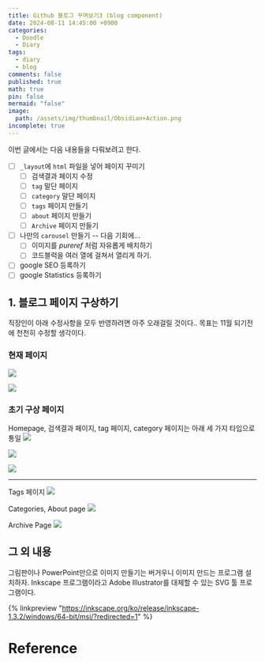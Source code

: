 ```yaml
---
title: Github 블로그 꾸며보기3 (blog component)
date: 2024-08-11 14:45:00 +0900
categories:
  - Doodle
  - Diary
tags:
  - diary
  - blog
comments: false
published: true
math: true
pin: false
mermaid: "false"
image:
  path: /assets/img/thumbnail/Obsidian+Action.png
incomplete: true
---
```

이번 글에서는 다음 내용들을 다뤄보려고 한다.

- [ ] `_layout`에 `html` 파일을 넣어 페이지 꾸미기
	- [ ] 검색결과 페이지 수정
	- [ ] `tag` 말단 페이지
	- [ ] `category` 말단 페이지
	- [ ] `tags` 페이지 만들기
	- [ ] `about` 페이지 만들기
	- [ ] `Archive` 페이지 만들기
- [ ] 나만의 `carousel` 만들기 -- 다음 기회에...
	- [ ] 이미지를 *pureref* 처럼 자유롭게 배치하기
	- [ ] 코드블럭을 여러 열에 걸쳐서 열리게 하기.
- [ ] google SEO 등록하기
- [ ] google Statistics 등록하기

## 1. 블로그 페이지 구상하기
직장인이 아래 수정사항을 모두 반영하려면 아주 오래걸릴 것이다.. 목표는 11월 되기전에 천천히 수정할 생각이다.

### 현재 페이지
![](/assets/img/res/Pasted%20image%2020240818024544.png)

![](/assets/img/res/Pasted%20image%2020240818024558.png)

### 초기 구상 페이지
Homepage, 검색결과 페이지, tag 페이지, category 페이지는 아래 세 가지 타입으로 통일
![](/assets/img/res/Pasted%20image%2020240818024611.png)

![](/assets/img/res/Pasted%20image%2020240818024619.png)

![](/assets/img/res/Pasted%20image%2020240818024628.png)

---
Tags 페이지
![](/assets/img/res/Pasted%20image%2020240818024743.png)

Categories, About page
![](/assets/img/res/Pasted%20image%2020240818024759.png)

Archive Page
![](/assets/img/res/Pasted%20image%2020240818024822.png)

## 그 외 내용
그림판이나 PowerPoint만으로 이미지 만들기는 버거우니 이미지 만드는 프로그램 설치하자. Inkscape 프로그램이라고 Adobe Illustrator를 대체할 수 있는 SVG 툴 프로그램이다.

{% linkpreview "https://inkscape.org/ko/release/inkscape-1.3.2/windows/64-bit/msi/?redirected=1" %}

# Reference
